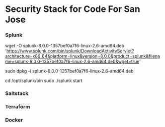 

# Security Stack for Code For San Jose

### Splunk
wget -O splunk-8.0.0-1357bef0a7f6-linux-2.6-amd64.deb 'https://www.splunk.com/bin/splunk/DownloadActivityServlet?architecture=x86_64&platform=linux&version=8.0.0&product=splunk&filename=splunk-8.0.0-1357bef0a7f6-linux-2.6-amd64.deb&wget=true'

sudo dpkg -i splunk-8.0.0-1357bef0a7f6-linux-2.6-amd64.deb

cd /opt/splunk/bin 
 sudo ./splunk start


### Saltstack
### Terraform
### Docker

